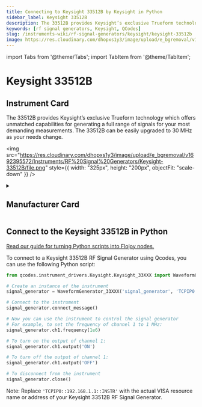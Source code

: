 ```yaml
---
title: Connecting to Keysight 33512B by Keysight in Python
sidebar_label: Keysight 33512B
description: The 33512B provides Keysight’s exclusive Trueform technology which offers unmatched capabilities for generating a full range of signals for your most demanding measurements. The 33512B can be easily upgraded to 30 MHz as your needs change.
keywords: [rf signal generators, Keysight, QCodes]
slug: /instruments-wiki/rf-signal-generators/keysight/keysight-33512b
image: https://res.cloudinary.com/dhopxs1y3/image/upload/e_bgremoval/v1692395572/Instruments/RF%20Signal%20Generators/Keysight-33512B/file.png
---
```


import Tabs from '@theme/Tabs';
import TabItem from '@theme/TabItem';

# Keysight 33512B

## Instrument Card

<div className="flex">

<div>

The 33512B provides Keysight’s exclusive Trueform technology which offers unmatched capabilities for generating a full range of signals for your most demanding measurements. The 33512B can be easily upgraded to 30 MHz as your needs change.

</div>

<img src="https://res.cloudinary.com/dhopxs1y3/image/upload/e_bgremoval/v1692395572/Instruments/RF%20Signal%20Generators/Keysight-33512B/file.png" style={{ width: "325px", height: "200px", objectFit: "scale-down" }} />

</div>

<details>
<summary><h2>Manufacturer Card</h2></summary>

<img src="https://res.cloudinary.com/dhopxs1y3/image/upload/e_bgremoval/v1692125973/Instruments/Vendor%20Logos/Keysight.png" style={{ width: "100%", height: "170px",objectFit: "scale-down" }} />

Keysight Technologies, or Keysight, is an American company that manufactures electronics test and measurement equipment and software. <a href="https://www.keysight.com/us/en/home.html">Website</a>.

<ul>
  <li>Headquarters: USA</li>
  <li>Yearly Revenue (millions, USD): 5420.0</li>
</ul>
</details>

## Connect to the Keysight 33512B in Python

[Read our guide for turning Python scripts into Flojoy nodes.](https://docs.flojoy.ai/custom-nodes/creating-custom-node/)
<Tabs>
<TabItem value="QCodes" label="QCodes">

To connect to a Keysight 33512B RF Signal Generator using Qcodes, you can use the following Python script:

```python
from qcodes.instrument_drivers.Keysight.Keysight_33XXX import WaveformGenerator_33XXX

# Create an instance of the instrument
signal_generator = WaveformGenerator_33XXX('signal_generator', 'TCPIP0::192.168.1.1::INSTR')

# Connect to the instrument
signal_generator.connect_message()

# Now you can use the instrument to control the signal generator
# For example, to set the frequency of channel 1 to 1 MHz:
signal_generator.ch1.frequency(1e6)

# To turn on the output of channel 1:
signal_generator.ch1.output('ON')

# To turn off the output of channel 1:
signal_generator.ch1.output('OFF')

# To disconnect from the instrument
signal_generator.close()
```

Note: Replace `'TCPIP0::192.168.1.1::INSTR'` with the actual VISA resource name or address of your Keysight 33512B RF Signal Generator.

</TabItem>
</Tabs>